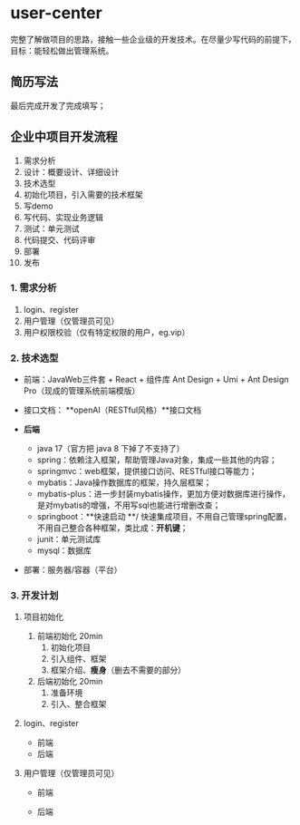# user-center

完整了解做项目的思路，接触一些企业级的开发技术。在尽量少写代码的前提下，目标：能轻松做出管理系统。

## 简历写法

最后完成开发了完成填写；

## 企业中项目开发流程

1. 需求分析
2. 设计：概要设计、详细设计
3. 技术选型
4. 初始化项目，引入需要的技术框架
5. 写demo
6. 写代码、实现业务逻辑
7. 测试：单元测试
8. 代码提交、代码评审
9. 部署
10. 发布

### 1. 需求分析

1. login、register
2. 用户管理（仅管理员可见）
3. 用户权限校验（仅有特定权限的用户，eg.vip）

### 2. 技术选型

- 前端：JavaWeb三件套 + React + 组件库 Ant Design + Umi + Ant Design Pro（现成的管理系统前端模版）
- 接口文档： **openAI（RESTful风格）**接口文档
- **后端**
  - java 17（官方把 java 8 下掉了不支持了）
  - spring：依赖注入框架，帮助管理Java对象，集成一些其他的内容；
  - springmvc：web框架，提供接口访问、RESTful接口等能力；
  - mybatis：Java操作数据库的框架，持久层框架；
  - mybatis-plus：进一步封装mybatis操作，更加方便对数据库进行操作，是对mybatis的增强，不用写sql也能进行增删改查；
  - springboot：**快速启动 **/ 快速集成项目，不用自己管理spring配置，不用自己整合各种框架，类比成：**开机键**；
  - junit：单元测试库
  - mysql：数据库

- 部署：服务器/容器（平台）

### 3. 开发计划

1. 项目初始化

   1. 前端初始化 20min
      1. 初始化项目
      2. 引入组件、框架
      3. 框架介绍、**瘦身**（删去不需要的部分）
   2. 后端初始化 20min
      1. 准备环境
      2. 引入、整合框架
   
2. login、register

   - 前端
   - 后端
   
3. 用户管理（仅管理员可见）

   - 前端
   
   - 后端